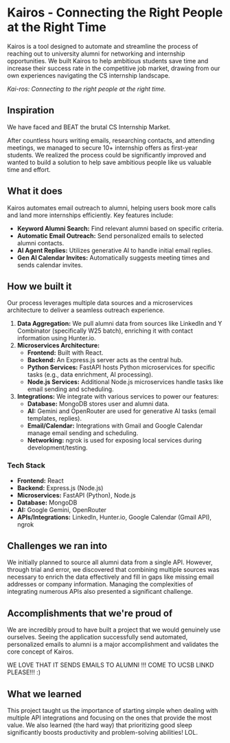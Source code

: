 # Kairos - Connecting the Right People at the Right Time

Kairos is a tool designed to automate and streamline the process of reaching out to university alumni for networking and internship opportunities. We built Kairos to help ambitious students save time and increase their success rate in the competitive job market, drawing from our own experiences navigating the CS internship landscape.

_Kai-ros: Connecting to the right people at the right time._

## Inspiration

We have faced and BEAT the brutal CS Internship Market.

After countless hours writing emails, researching contacts, and attending meetings, we managed to secure 10+ internship offers as first-year students. We realized the process could be significantly improved and wanted to build a solution to help save ambitious people like us valuable time and effort.

## What it does

Kairos automates email outreach to alumni, helping users book more calls and land more internships efficiently. Key features include:

*   **Keyword Alumni Search:** Find relevant alumni based on specific criteria.
*   **Automatic Email Outreach:** Send personalized emails to selected alumni contacts.
*   **AI Agent Replies:** Utilizes generative AI to handle initial email replies.
*   **Gen AI Calendar Invites:** Automatically suggests meeting times and sends calendar invites.

## How we built it

Our process leverages multiple data sources and a microservices architecture to deliver a seamless outreach experience.

1.  **Data Aggregation:** We pull alumni data from sources like LinkedIn and Y Combinator (specifically W25 batch), enriching it with contact information using Hunter.io.
2.  **Microservices Architecture:**
    *   **Frontend:** Built with React.
    *   **Backend:** An Express.js server acts as the central hub.
    *   **Python Services:** FastAPI hosts Python microservices for specific tasks (e.g., data enrichment, AI processing).
    *   **Node.js Services:** Additional Node.js microservices handle tasks like email sending and scheduling.
3.  **Integrations:** We integrate with various services to power our features:
    *   **Database:** MongoDB stores user and alumni data.
    *   **AI:** Gemini and OpenRouter are used for generative AI tasks (email templates, replies).
    *   **Email/Calendar:** Integrations with Gmail and Google Calendar manage email sending and scheduling.
    *   **Networking:** ngrok is used for exposing local services during development/testing.

### Tech Stack

*   **Frontend:** React
*   **Backend:** Express.js (Node.js)
*   **Microservices:** FastAPI (Python), Node.js
*   **Database:** MongoDB
*   **AI:** Google Gemini, OpenRouter
*   **APIs/Integrations:** LinkedIn, Hunter.io, Google Calendar (Gmail API), ngrok

## Challenges we ran into

We initially planned to source all alumni data from a single API. However, through trial and error, we discovered that combining multiple sources was necessary to enrich the data effectively and fill in gaps like missing email addresses or company information. Managing the complexities of integrating numerous APIs also presented a significant challenge.

## Accomplishments that we're proud of

We are incredibly proud to have built a project that we would genuinely use ourselves. Seeing the application successfully send automated, personalized emails to alumni is a major accomplishment and validates the core concept of Kairos.

WE LOVE THAT IT SENDS EMAILS TO ALUMNI !!! COME TO UCSB LINKD PLEASE!!! :)

## What we learned

This project taught us the importance of starting simple when dealing with multiple API integrations and focusing on the ones that provide the most value. We also learned (the hard way) that prioritizing good sleep significantly boosts productivity and problem-solving abilities! LOL.
